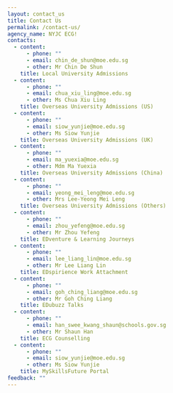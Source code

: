 ```yaml
---
layout: contact_us
title: Contact Us
permalink: /contact-us/
agency_name: NYJC ECG!
contacts:
  - content:
      - phone: ""
      - email: chin_de_shun@moe.edu.sg
      - other: Mr Chin De Shun
    title: Local University Admissions
  - content:
      - phone: ""
      - email: chua_xiu_ling@moe.edu.sg
      - other: Ms Chua Xiu Ling
    title: Overseas University Admissions (US)
  - content:
      - phone: ""
      - email: siow_yunjie@moe.edu.sg
      - other: Ms Siow Yunjie
    title: Overseas University Admissions (UK)
  - content:
      - phone: ""
      - email: ma_yuexia@moe.edu.sg
      - other: Mdm Ma Yuexia
    title: Overseas University Admissions (China)
  - content:
      - phone: ""
      - email: yeong_mei_leng@moe.edu.sg
      - other: Mrs Lee-Yeong Mei Leng
    title: Overseas University Admissions (Others)
  - content:
      - phone: ""
      - email: zhou_yefeng@moe.edu.sg
      - other: Mr Zhou Yefeng
    title: EDventure & Learning Journeys
  - content:
      - phone: ""
      - email: lee_liang_lin@moe.edu.sg
      - other: Mr Lee Liang Lin
    title: EDspirience Work Attachment
  - content:
      - phone: ""
      - email: goh_ching_liang@moe.edu.sg
      - other: Mr Goh Ching Liang
    title: EDubuzz Talks
  - content:
      - phone: ""
      - email: han_swee_kwang_shaun@schools.gov.sg
      - other: Mr Shaun Han
    title: ECG Counselling
  - content:
      - phone: ""
      - email: siow_yunjie@moe.edu.sg
      - other: Ms Siow Yunjie
    title: MySkillsFuture Portal
feedback: ""
---
```

